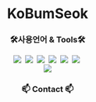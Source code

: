 <h1 align="center"> KoBumSeok</h1>

<h3 align="center">🛠사용언어 & Tools🛠</h3>
<div align="center">  
  <img src="https://img.shields.io/badge/HTML5-E34F26?style=flat-square&logo=HTML5&logoColor=white"/>&nbsp;
  <img src="https://img.shields.io/badge/CSS3-1572B6?style=flat-square&logo=CSS3&logoColor=white"/>&nbsp;
  <img src="https://img.shields.io/badge/Uipath-FA4616?style=flat-square&logo=Uipath&logoColor=white"/>&nbsp;
  <img src="https://img.shields.io/badge/GitHub-181717?style=flat-square&logo=GitHub&logoColor=white"/>&nbsp;
  <img src="https://img.shields.io/badge/javascript-F7DF1E?style=flat-square&logo=javascript&logoColor=white"/>&nbsp;
  <img src="https://img.shields.io/badge/python-3776AB?style=flat-square&logo=python&logoColor=white"/>&nbsp;  
</div>

<div align="center">
  <img src="https://img.shields.io/badge/Java-007396?style=flat-square&logo=Java&logoColor=white"> 
</div>

<h3 align="center">📫 Contact 📫</h3>

